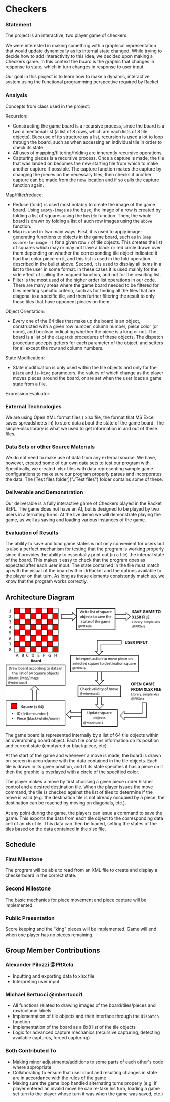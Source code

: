 # Checkers

### Statement
The project is an interactive, two player game of checkers. 

We were interested in making something with a graphical representation that would update dynamically as its internal state changed. While trying to decide how to add interactivity to this idea, we decided upon making a Checkers game. In this context the board is the graphic that changes in response to state, which in turn changes in response to user input.

Our goal in this project is to learn how to make a dynamic, interactive system using the functional programming perspective required by Racket.

### Analysis
Concepts from class used in the project:

Recursion:
- Constructing the game board is a recursive process, since the board is a two dimentional list (a list of 8 rows, which are each lists of 8 tile objects). Because of its structure as a list, recursion is used a lot to loop through the board, such as when accessing an individual tile in order to check its state.
- All uses of mapping/filtering/folding are inherently recursive operations.
- Capturing pieces is a recursive process. Once a capture is made, the tile that was landed on becomes the new starting tile from which to make another capture if possible. The capture function makes the capture by changing the pieces on the necessary tiles, then checks if another capture can be made from the new location and if so calls the capture function again.

Map/filter/reduce: 
- Reduce (foldr) is used most notably to create the image of the game board. Using `empty-image` as the base, the image of a row is created by folding a list of squares using the `beside` function. Then, the whole board is drawn by folding a list of such row images using the `above` function.
- Map is used in two main ways. First, it is used to apply image-generating functions to objects in the game board, such as in `(map square-to-image r)` for a given row `r` of tile objects. This creates the list of squares which may or may not have a black or red circle drawn over them depending on whether the corresponding tile object indicated it had that color piece on it, and this list is used in the fold operation described in the bullet above. Second, it is used to display all items in a list to the user in some format. In these cases it is used mainly for the side effect of calling the mapped function, and not for the resulting list.
- Filter is the most used of the higher order list operations in our code. There are many areas where the game board needed to be filtered for tiles meeting specific criteria, such as for finding all the tiles that are diagonal to a specific tile, and then further filtering the result to only those tiles that have opponent pieces on them.

Object Orientation: 
- Every one of the 64 tiles that make up the board is an object, constructed with a given row number, column number, piece color (or none), and boolean indicating whether the piece is a king or not. The board is a list of the `dispatch` procedures of these objects. The dispatch procedure accepts getters for each parameter of the object, and setters for all except the row and column numbers.

State Modification: 
- State modification is only used within the tile objects and only for the `piece` and `is-king` parameters, the values of which change as the player moves pieces around the board, or are set when the user loads a game state from a file.

Expression Evaluator: 

### External Technologies
We are using Open XML format files (.xlsx file, the format that MS Excel saves spreadsheets in) to store data about the state of the game board. The simple-xlsx library is what we used to get information in and out of these files.

### Data Sets or other Source Materials
We do not need to make use of data from any external source. We have, however, created some of our own data sets to test our program with. Specifically, we created .xlsx files with data representing sample game configurations to make sure our program properly parses and incorporates the data. The [Test files folder]("./Test files") folder contains some of these.

### Deliverable and Demonstration
Our deliverable is a fully interactive game of Checkers played in the Racket REPL. The game does not have an AI, but is designed to be played by two users in alternating turns. At the live demo we will demonstrate playing the game, as well as saving and loading various instances of the game.

### Evaluation of Results
The ability to save and load game states is not only convenient for users but is also a perfect mechanism for testing that the program is working properly since it provides the ability to essentially print out (in a file) the internal state of the board. This makes it easy to check that the program does as expected after each user input. The state contained in the file must match up with the visual of the board within DrRacket and the options available to the player on that turn. As long as these elements consistently match up, we know that the program works correctly.

## Architecture Diagram
![Diagram](/fp4-architecture-diagram.png?raw=true)
    
The game board is represented internally by a list of 64 tile objects within an overarching board object. Each tile contains information on its position and current state (empty/red or black piece, etc).

At the start of the game and whenever a move is made, the board is drawn on-screen in accordance with the data contained in the tile objects. Each tile is drawn in its given position, and if its state specifies it has a piece on it then the graphic is overlayed with a circle of the specified color.

The player makes a move by first choosing a given piece under his/her control and a desired destination tile. When the player issues the move command, the tile is checked against the list of tiles to determine if the move is valid (e.g. the destination tile is not already occupied by a piece, the destination can be reached by moving on diagonals, etc.).

At any point during the game, the players can issue a command to save the game. This exports the data from each tile object to the corresponding data cell of an xlsx file. This data can then be loaded, setting the states of the tiles based on the data contained in the xlsx file.

## Schedule

### First Milestone
The program will be able to read from an XML file to create and display a checkerboard in the correct state.

### Second Milestone
The basic mechanics for piece movement and piece capture will be implemented. 

### Public Presentation
Score keeping and the “king" pieces will be implemented. Game will end when one player has no pieces remaining.

## Group Member Contributions

### Alexander Pilozzi @PRXela
- Inputting and exporting data to xlsx file
- Interpreting user input

### Michael Bertucci @mbertucci1
- All functions related to drawing images of the board/tiles/pieces and row/column labels
- Implementation of tile objects and their interface through the `dispatch` function
- Implementation of the board as a 8x8 list of the tile objects
- Logic for advanced capture mechanics (recursive capturing, detecting available captures, forced capturing)

### Both Contributed To
- Making minor adjustments/additions to some parts of each other's code where appropriate
- Collaborating to ensure that user input and resulting changes in state are in accordance with the rules of the game
- Making sure the game loop handled alternating turns properly (e.g. if player entered an invalid move he can re-take his turn, loading a game set turn to the player whose turn it was when the game was saved, etc.)
